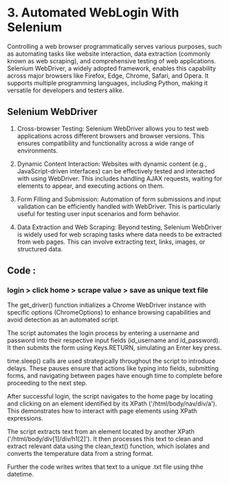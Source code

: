 # 3. Automated WebLogin With Selenium 

Controlling a web browser programmatically serves various purposes, such as automating tasks like website interaction, data extraction (commonly known as web scraping), and comprehensive testing of web applications. Selenium WebDriver, a widely adopted framework, enables this capability across major browsers like Firefox, Edge, Chrome, Safari, and Opera. It supports multiple programming languages, including Python, making it versatile for developers and testers alike.

## Selenium WebDriver
1. Cross-browser Testing:
Selenium WebDriver allows you to test web applications across different browsers and browser versions. This ensures compatibility and functionality across a wide range of environments.

2. Dynamic Content Interaction:
Websites with dynamic content (e.g., JavaScript-driven interfaces) can be effectively tested and interacted with using WebDriver. This includes handling AJAX requests, waiting for elements to appear, and executing actions on them.

3. Form Filling and Submission:
Automation of form submissions and input validation can be efficiently handled with WebDriver. This is particularly useful for testing user input scenarios and form behavior.

4. Data Extraction and Web Scraping:
Beyond testing, Selenium WebDriver is widely used for web scraping tasks where data needs to be extracted from web pages. This can involve extracting text, links, images, or structured data.

## Code : 
### login > click home > scrape value > save as unique text file 
The get_driver() function initializes a Chrome WebDriver instance with specific options (ChromeOptions) to enhance browsing capabilities and avoid detection as an automated script.

The script automates the login process by entering a username and password into their respective input fields (id_username and id_password). It then submits the form using Keys.RETURN, simulating an Enter key press.

time.sleep() calls are used strategically throughout the script to introduce delays. These pauses ensure that actions like typing into fields, submitting forms, and navigating between pages have enough time to complete before proceeding to the next step.

After successful login, the script navigates to the home page by locating and clicking on an element identified by its XPath ('/html/body/nav/div/a'). This demonstrates how to interact with page elements using XPath expressions.

The script extracts text from an element located by another XPath ('/html/body/div[1]/div/h1[2]'). It then processes this text to clean and extract relevant data using the clean_text() function, which isolates and converts the temperature data from a string format.

Further the code writes writes that text to a unique .txt file using thhe datetime.
